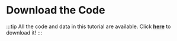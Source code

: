 # Download the Code

:::tip All the code and data in this tutorial are available. Click [**here**](http://tns.thss.tsinghua.edu.cn/wst/wst\_code.zip) to download it! :::
